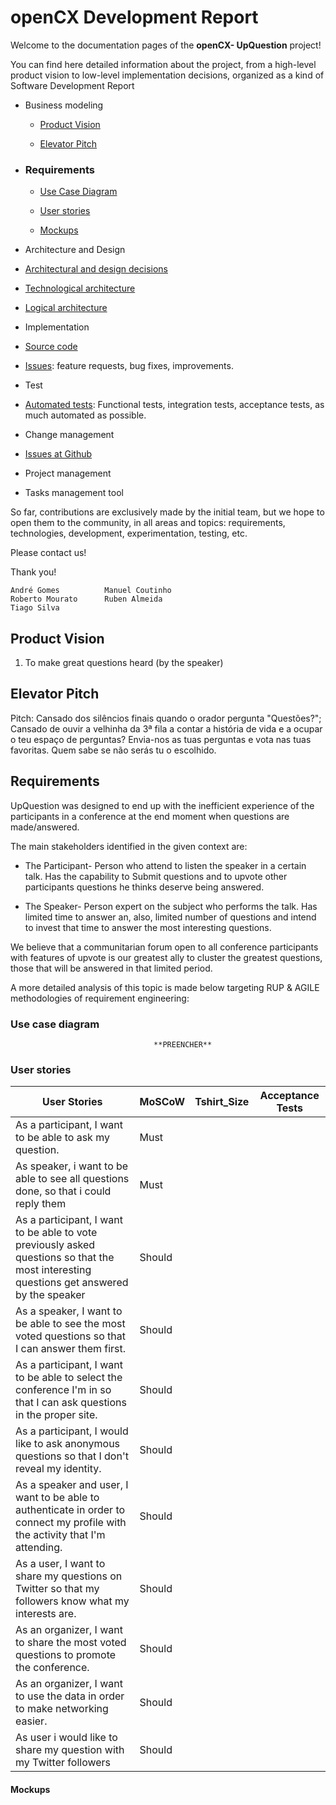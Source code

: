 # openCX Development Report

Welcome to the documentation pages of the **openCX- UpQuestion** project!

You can find here detailed information about the project, from a high-level product vision to low-level implementation decisions, organized as a kind of Software Development Report 

* Business modeling

    *  [Product Vision](#Product-Vision)

    *  [Elevator Pitch](#Elevator-Pitch)

* ### Requirements

    *  [Use Case Diagram](#Use-case-diagram)

    *  [User stories](#User-stories)

    * [Mockups](#Mockups)


* Architecture and Design

*  [Architectural and design decisions]()

*  [Technological architecture]()

*  [Logical architecture]()

* Implementation

*  [Source code]()

*  [Issues](): feature requests, bug fixes, improvements.

* Test

*  [Automated tests](): Functional tests, integration tests, acceptance tests, as much automated as possible.

* Change management

*  [Issues at Github]()

* Project management

* Tasks management tool

So far, contributions are exclusively made by the initial team, but we hope to open them to the community, in all areas and topics: requirements, technologies, development, experimentation, testing, etc.

Please contact us!

Thank you!

    André Gomes          Manuel Coutinho  
    Roberto Mourato      Ruben Almeida  
    Tiago Silva 
    

 
## Product Vision

1) To make great questions heard (by the speaker)





## Elevator Pitch

Pitch: Cansado dos silêncios finais quando o orador pergunta "Questões?"; Cansado de ouvir a velhinha da 3ª fila a contar a história de vida e a ocupar o teu espaço de perguntas? Envia-nos as tuas perguntas e vota nas tuas favoritas. Quem sabe se não serás tu o escolhido.




## Requirements


UpQuestion was designed to end up with the inefficient experience of the participants in a conference at the end moment when questions are made/answered.

The main stakeholders identified in the given context are:

* The Participant- Person who attend to listen the speaker in   a certain talk. Has the capability to Submit questions and   to upvote other participants questions he thinks deserve     being answered.

* The Speaker- Person expert on the subject who performs the   talk. Has limited time to answer an, also, limited number     of questions and intend to invest that time to answer the     most interesting questions.

We believe that a communitarian forum open to all conference participants with features of upvote is our greatest ally to cluster the greatest questions, those that will be answered in that limited period.

A more detailed analysis of this topic is made below targeting RUP & AGILE methodologies of requirement engineering:



### Use case diagram

                                    **PREENCHER**
### User stories


User Stories | MoSCoW | Tshirt_Size | Acceptance Tests|
---|---|---|---|
 As a participant, I want to be able to ask my question. | Must |
 As speaker, i want to be able to see all questions done, so that i could reply them | Must |
 As a participant, I want to be able to vote previously asked questions so that the most interesting questions get answered by the speaker | Should |
 As a speaker, I want to be able to see the most voted questions so that I can answer them first. | Should |
 As a participant, I want to be able to select the conference I'm in so that I can ask questions in the proper site. | Should |
 As a participant, I would like to ask anonymous questions so that I don't reveal my identity.  |Should |
 As a speaker and user, I want to be able to authenticate in order to connect my profile with the activity that I'm attending.|Should|
 As a user, I want to share my questions on Twitter so that my followers know what my interests are.|Should |
 As an organizer, I want to share the most voted questions to promote the conference.|Should |
 As an organizer, I want to use the data in order to make networking easier.| Should| 
 As user i would like to share my question with my Twitter followers|Should|
 
 #### Mockups
 
 
 





